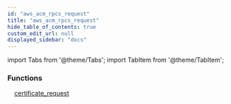 ```yaml
---
id: "aws_acm_rpcs_request"
title: "aws_acm_rpcs_request"
hide_table_of_contents: true
custom_edit_url: null
displayed_sidebar: "docs"
---
```


import Tabs from '@theme/Tabs';
import TabItem from '@theme/TabItem';

<Tabs>
  <TabItem value="Components" label="Components" default>

### Functions
    [certificate_request](../../aws/tables/aws_acm_rpcs_request.CertificateRequestRpc)

</TabItem>
  <TabItem value="Code examples" label="Code examples">

</TabItem>
</Tabs>
